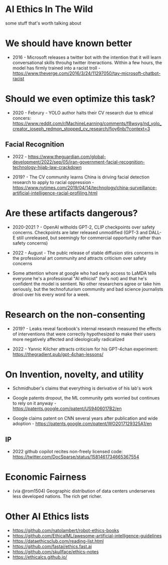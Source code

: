 # AI Ethics In The Wild

some stuff that's worth talking about


# We should have known better

* 2016 - Microsoft releases a twitter bot with the intention that it will learn conversational skills throuhg twitter itneractions. Within a few hours, the model has firmly trained into a racist troll - https://www.theverge.com/2016/3/24/11297050/tay-microsoft-chatbot-racist


# Should we even optimize this task?

* 2020 - Februry - YOLO author halts their CV research due to ethical concers: https://www.reddit.com/r/MachineLearning/comments/f8wsyg/nd_yolo_creator_joseph_redmon_stopped_cv_research/fioy6nb/?context=3

## Facial Recognition

* 2022 - https://www.theguardian.com/global-development/2022/sep/05/iran-government-facial-recognition-technology-hijab-law-crackdown

* 2019? - The CV community learns China is driving facial detection research to apply to racial oppression - https://www.nytimes.com/2019/04/14/technology/china-surveillance-artificial-intelligence-racial-profiling.html 


# Are these artifacts dangerous?

* 2020-2021 ? - OpenAI witholds GPT-2, CLIP checkpoints over safety concerns. Checkpoints are later released unmodified (GPT-3 and DALL-E still unreleased, but seemingly for commercial opportunity rather than safety concerns)

* 2022 - August - The publc release of stable diffusion stirs concerns in the professional art community and attracts criticism over safety concerns

* Some attention whore at google who had early access to LaMDA tells everyone he's a professional "AI ethicist" (he's not) and that he's confident the model is sentient. No other researchers agree or take him seriously, but the technofuturism community and bad science journalists drool over his every word for a week.


# Research on the non-consenting

* 2019? - Leaks reveal facebook's internal research measured the effects of interventions that were correctly hypothesized to make their users more negatively affected and ideologically radicalized

* 2022 - Yannic Kilcher attracts criticism for his GPT-4chan experiment: https://thegradient.pub/gpt-4chan-lessons/


# On Invention, novelty, and utility

* Schmidhuber's claims that everything is derivative of his lab's work

* Google patents dropout, the ML community gets worried but continues to rely on it anyway - https://patents.google.com/patent/US9406017B2/en
* Google claims patent on CNN several years after publication and wide adoption - https://patents.google.com/patent/WO2017129325A1/en

## IP

* 2022 github copilot recites non-freely licensed code: https://twitter.com/DocSparse/status/1581461734665367554

# Economic Fairness

* (via @rom1504) Geographic distribution of data centers underserves less developed nations. The rich get richer.

# Other AI Ethics lists

* https://github.com/natolambert/robot-ethics-books
* https://github.com/EthicalML/awesome-artificial-intelligence-guidelines
* https://dataethicsclub.com/reading-list.html
* https://github.com/fastai/ethics.fast.ai
* https://github.com/skullface/ethics-notes
* https://ethicalcs.github.io/

